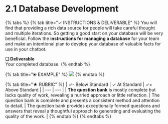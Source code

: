 # 2.1 Database Development

{% tabs %}
{% tab title="✓  INSTRUCTIONS & DELIVERABLE" %}
You will find that providing a rich data source for people will take careful thought and multiple iterations. So getting a good start on your database will be very beneficial. Follow the **instructions for managing a database** for your team and make an intentional plan to develop your database of valuable facts for use in your chatbot.

**❏ Deliverable**  
Your completed database.
{% endtab %}

{% tab title="⦿ EXAMPLE" %}
![](https://github.com/idewcomputing/project-chatbot-health/tree/05b79c907d317e02f09936002944a0bfdfbffd18/.gitbook/assets/questiondb.png)
{% endtab %}

{% tab title="★  RUBRIC" %}
| ✓- Below Standard | ✓ At Standard | ✓+ Above Standard |
| --- | --- |
| **The question bank** is mostly complete but lacks quality of work, revealing a hurried approach or little reflection. | The question bank is complete and presents a consistent method and attention to detail. | The question bank provides exceptionally formed questions and answers that reveal a thoughtful approach to generating and evaluating the quality of the work. |
{% endtab %}
{% endtabs %}

